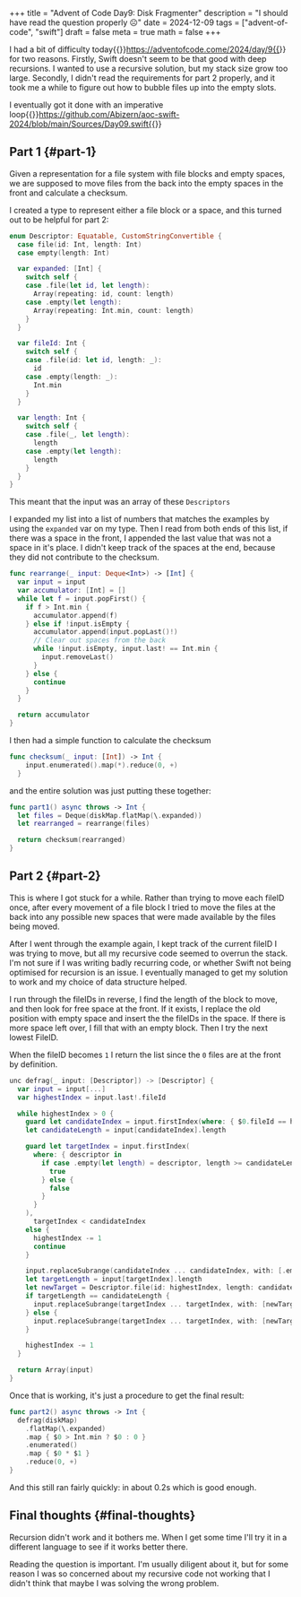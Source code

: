 +++
title = "Advent of Code Day9: Disk Fragmenter"
description = "I should have read the question properly ☹️"
date = 2024-12-09
tags = ["advent-of-code", "swift"]
draft = false
meta = true
math = false
+++

I had a bit of difficulty today{{<sidenote>}}https://adventofcode.come/2024/day/9{{</sidenote>}} for two reasons. Firstly, Swift doesn't seem to be that good with deep recursions. I wanted to use a recursive solution, but my stack size grow too large. Secondly, I didn't read the requirements for part 2 properly, and it took me a while to figure out how to bubble files up into the empty slots.

I eventually got it done with an imperative loop{{<sidenote>}}https://github.com/Abizern/aoc-swift-2024/blob/main/Sources/Day09.swift{{</sidenote>}}


## Part 1 {#part-1}

Given a representation for a file system with file blocks and empty spaces, we are supposed to move files from the back into the empty spaces in the front and calculate a checksum.

I created a type to represent either a file block or a space, and this turned out to be helpful for part 2:

```swift
enum Descriptor: Equatable, CustomStringConvertible {
  case file(id: Int, length: Int)
  case empty(length: Int)

  var expanded: [Int] {
    switch self {
    case .file(let id, let length):
      Array(repeating: id, count: length)
    case .empty(let length):
      Array(repeating: Int.min, count: length)
    }
  }

  var fileId: Int {
    switch self {
    case .file(id: let id, length: _):
      id
    case .empty(length: _):
      Int.min
    }
  }

  var length: Int {
    switch self {
    case .file(_, let length):
      length
    case .empty(let length):
      length
    }
  }
}
```

This meant that the input was an array of these `Descriptors`

I expanded my list into a list of numbers that matches the examples by using the `expanded` var on my type. Then I read from both ends of this list, if there was a space in the front, I appended the last value that was not a space in it's place. I didn't keep track of the spaces at the end, because they did not contribute to the checksum.

```swift
func rearrange(_ input: Deque<Int>) -> [Int] {
  var input = input
  var accumulator: [Int] = []
  while let f = input.popFirst() {
    if f > Int.min {
      accumulator.append(f)
    } else if !input.isEmpty {
      accumulator.append(input.popLast()!)
      // Clear out spaces from the back
      while !input.isEmpty, input.last! == Int.min {
        input.removeLast()
      }
    } else {
      continue
    }
  }

  return accumulator
}
```

I then had a simple function to calculate the checksum

```swift
func checksum(_ input: [Int]) -> Int {
    input.enumerated().map(*).reduce(0, +)
  }
```

and the entire solution was just putting these together:

```swift
func part1() async throws -> Int {
  let files = Deque(diskMap.flatMap(\.expanded))
  let rearranged = rearrange(files)

  return checksum(rearranged)
}
```


## Part 2 {#part-2}

This is where I got stuck for a while. Rather than trying to move each fileID once, after every movement of a file block I tried to move the files at the back into any possible new spaces that were made available by the files being moved.

After I went through the example again, I kept track of the current fileID I was trying to move, but all my recursive code seemed to overrun the stack. I'm not sure if I was writing badly recurring code, or whether Swift not being optimised for recursion is an issue. I eventually managed to get my solution to work and my choice of data structure helped.

I run through the fileIDs in reverse, I find the length of the block to move, and then look for free space at the front. If it exists, I replace the old position with empty space and insert the the fileIDs in the space. If there is more space left over, I fill that with an empty block. Then I try the next lowest FileID.

When the fileID becomes `1` I return the list since the `0` files are at the front by definition.

```swift
unc defrag(_ input: [Descriptor]) -> [Descriptor] {
  var input = input[...]
  var highestIndex = input.last!.fileId

  while highestIndex > 0 {
    guard let candidateIndex = input.firstIndex(where: { $0.fileId == highestIndex }) else { fatalError("We should have fileID \(highestIndex)") }
    let candidateLength = input[candidateIndex].length

    guard let targetIndex = input.firstIndex(
      where: { descriptor in
        if case .empty(let length) = descriptor, length >= candidateLength {
          true
        } else {
          false
        }
      }
    ),
      targetIndex < candidateIndex
    else {
      highestIndex -= 1
      continue
    }

    input.replaceSubrange(candidateIndex ... candidateIndex, with: [.empty(length: candidateLength)])
    let targetLength = input[targetIndex].length
    let newTarget = Descriptor.file(id: highestIndex, length: candidateLength)
    if targetLength == candidateLength {
      input.replaceSubrange(targetIndex ... targetIndex, with: [newTarget])
    } else {
      input.replaceSubrange(targetIndex ... targetIndex, with: [newTarget, .empty(length: targetLength - candidateLength)])
    }

    highestIndex -= 1
  }

  return Array(input)
}
```

Once that is working, it's just a procedure to get the final result:

```swift
func part2() async throws -> Int {
  defrag(diskMap)
    .flatMap(\.expanded)
    .map { $0 > Int.min ? $0 : 0 }
    .enumerated()
    .map { $0 * $1 }
    .reduce(0, +)
}
```

And this still ran fairly quickly: in about 0.2s which is good enough.


## Final thoughts {#final-thoughts}

Recursion didn't work and it bothers me. When I get some time I'll try it in a different language to see if it works better there.

Reading the question is important. I'm usually diligent about it, but for some reason I was so concerned about my recursive code not working that I didn't think that maybe I was solving the wrong problem.
